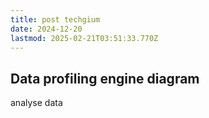 ```yaml
---
title: post techgium
date: 2024-12-20
lastmod: 2025-02-21T03:51:33.770Z
---
```

## Data profiling engine diagram

analyse data
